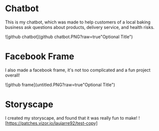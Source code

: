 # Chatbot
This is my chatbot, which was made to help customers of a local baking business ask questions about products, delivery service, and health risks.

![github chatbot](github chatbot.PNG?raw=true"Optional Title")
# Facebook Frame
I also made a facebook frame, it's not too complicated and a fun project overall!


![github frame](untitled.PNG?raw=true"Optional Title")
# Storyscape
I created my storyscape, and found that it was really fun to make!
![https://patches.vizor.io/laujarre92/test-copy]
